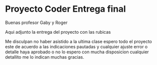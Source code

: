 
# Proyecto Coder Entrega final

Buenas profesor Gaby y Roger

Aqui adjunto la entrega del proyecto con las rubicas

Me disculpan no haber asistido a la ultima clase espero todo el proyecto este de acuerdo a las indicaciones pautadas
y cualquier ajuste error o detalle haya aprobado o no lo espero con mucha disposicion cualquier detallito me lo indican
muchas gracias. 



